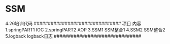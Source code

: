 # SSM
4.26培训代码
###############################
  项目              内容
  1.springPART1     IOC
  2.springPART2     AOP
  3.SSM1            SSM整合1
  4.SSM2            SSM整合2
  5.logback         logback日志
###############################
